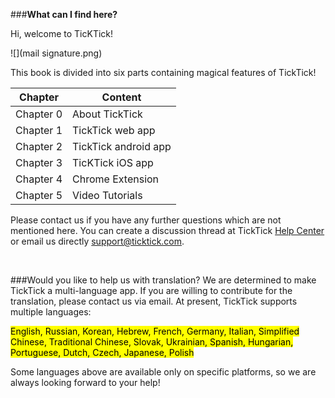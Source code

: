 

###**What can I find here?**


Hi, welcome to TicKTick!

![](mail signature.png)

This book is divided into six parts containing magical features of TickTick!

| Chapter | Content |
| -- | -- |
|Chapter 0| About TickTick |
|Chapter 1| TickTick web app |
|Chapter 2| TickTick android app |
|Chapter 3| TicKTick iOS app |
|Chapter 4| Chrome Extension |
|Chapter 5| Video Tutorials |


Please contact us if you have any further questions which are not mentioned here. You can create a discussion thread at TickTick [Help Center](https://help.ticktick.com/forum) or email us directly [support@ticktick.com](mailto:support@ticktick.com).

<br />

###Would you like to help us with translation?
We are determined to make TickTick a multi-language app. If you are willing to contribute for the translation, please contact us via email. At present, TickTick supports multiple languages:

<mark>English, Russian, Korean, Hebrew, French, Germany, Italian, Simplified Chinese, Traditional Chinese, Slovak, Ukrainian, Spanish, Hungarian, Portuguese, Dutch, Czech, Japanese, Polish </mark>

Some languages above are available only on specific platforms, so we are always looking forward to your help!











